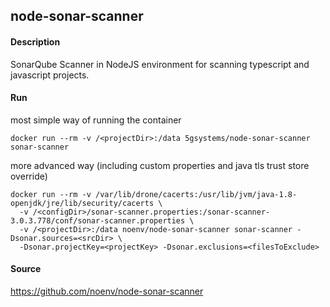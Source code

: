 ## node-sonar-scanner

#### Description

SonarQube Scanner in NodeJS environment for scanning typescript and javascript projects.

#### Run

most simple way of running the container

    docker run --rm -v /<projectDir>:/data 5gsystems/node-sonar-scanner sonar-scanner

more advanced way (including custom properties and java tls trust store override)

    docker run --rm -v /var/lib/drone/cacerts:/usr/lib/jvm/java-1.8-openjdk/jre/lib/security/cacerts \
      -v /<configDir>/sonar-scanner.properties:/sonar-scanner-3.0.3.778/conf/sonar-scanner.properties \
      -v /<projectDir>:/data noenv/node-sonar-scanner sonar-scanner -Dsonar.sources=<srcDir> \
      -Dsonar.projectKey=<projectKey> -Dsonar.exclusions=<filesToExclude>

#### Source

https://github.com/noenv/node-sonar-scanner
